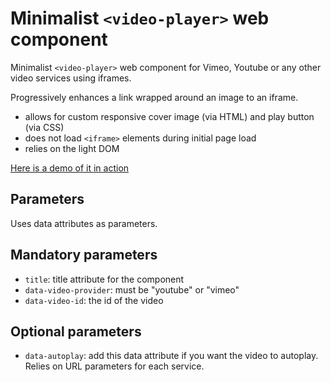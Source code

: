 # Minimalist `<video-player>` web component

Minimalist `<video-player>` web component for Vimeo, Youtube or any other video services using iframes.

Progressively enhances a link wrapped around an image to an iframe.

- allows for custom responsive cover image (via HTML) and play button (via CSS)
- does not load `<iframe>` elements during initial page load
- relies on the light DOM

[Here is a demo of it in action](https://jeromecoupe.github.io/video-player/)

## Parameters

Uses data attributes as parameters.

## Mandatory parameters

- `title`: title attribute for the component
- `data-video-provider`: must be "youtube" or "vimeo"
- `data-video-id`: the id of the video

## Optional parameters

- `data-autoplay`: add this data attribute if you want the video to autoplay. Relies on URL parameters for each service.
